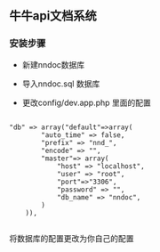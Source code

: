 ## 牛牛api文档系统

### 安装步骤

- 新建nndoc数据库

- 导入nndoc.sql 数据库

- 更改config/dev.app.php 里面的配置

```

"db" => array("default"=>array(
        "auto_time" => false,
        "prefix" => "nnd_",
        "encode" => "",
        "master"=> array(
            "host" => "localhost",
            "user" => "root",
            "port"=>"3306",
            "password" => "",
            "db_name" => "nndoc",
        )
    )),
    
```

将数据库的配置更改为你自己的配置



